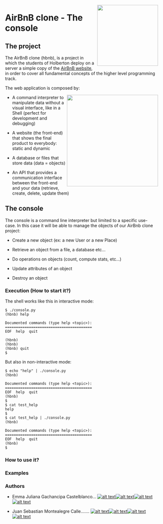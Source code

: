 <p>
<img width="200" src="https://lh4.googleusercontent.com/yUzaviDgzDIq4-ZHp9k0YU5fsz0nOdekNRt1qHgp7Qdlw5BNfe6bETEf5ZWd-Vkn_m57BPx7HcDrwFK41ptLnQLTNipWmTAtiQwZL_8s97Nkzn94xP7XVKb3RnV0fx8QEZoxlkVd" align="right" >
</p>

# AirBnB clone - The console

## The project

The AirBnB clone (hbnb), is a project in which the students of Holberton  deploy on a server a simple copy of the  [AirBnB website](https://intranet.hbtn.io/rltoken/FrRTcvuF5L9wWDzFE9k01A "AirBnB website"), in order to cover all fundamental concepts of the higher level programming track.

The web application is composed by:
<p>
<img width="300" src="https://s3.amazonaws.com/intranet-projects-files/holbertonschool-higher-level_programming+/268/8-index.png" align="right" >
</p>

-   A command interpreter to manipulate data without a visual interface, like in a Shell (perfect for development and debugging)

-   A website (the front-end) that shows the final product to everybody: static and dynamic

-   A database or files that store data (data = objects)

-   An API that provides a communication interface between the front-end and your data (retrieve, create, delete, update them)

## The console

The console is a command line interpreter but limited to a specific use-case. In this case it will be able to manage the objects of our AirBnb clone  project:

-   Create a new object (ex: a new User or a new Place)

-   Retrieve an object from a file, a database etc…

-   Do operations on objects (count, compute stats, etc…)

-   Update attributes of an object

-   Destroy an object                                                                                

### Execution (How to start it?)
The shell works like this in interactive mode:
```
$ ./console.py
(hbnb) help

Documented commands (type help <topic>):
========================================
EOF  help  quit

(hbnb) 
(hbnb) 
(hbnb) quit
$

```

But also in non-interactive mode:
```
$ echo "help" | ./console.py
(hbnb)

Documented commands (type help <topic>):
========================================
EOF  help  quit
(hbnb) 
$
$ cat test_help
help
$
$ cat test_help | ./console.py
(hbnb)

Documented commands (type help <topic>):
========================================
EOF  help  quit
(hbnb) 
$
```
### How to use it?
### Examples
### Authors

-   Emma Juliana Gachancipa Castelblanco...
[![alt text][1.1]][1][![alt text][2.1]][2][![alt text][3.1]][3][![alt text][4.1]][4]

-   Juan Sebastian Montealegre Calle.......
[![alt text][1.1]][5][![alt text][2.1]][6][![alt text][3.1]][7][![alt text][8.1]][8]

[1.1]: http://i.imgur.com/tXSoThF.png (twitter icon with padding)
[2.1]: http://i.imgur.com/P3YfQoD.png (facebook icon with padding)
[3.1]: http://i.imgur.com/0o48UoR.png (github icon with padding)
[4.1]: https://i.imgur.com/TJRr1iY.png (linkedin)
[5.1]: http://i.imgur.com/tXSoThF.png (twitter icon with padding)
[6.1]: http://i.imgur.com/P3YfQoD.png (facebook icon with padding)
[7.1]: http://i.imgur.com/0o48UoR.png (github icon with padding)
[8.1]: https://i.imgur.com/TJRr1iY.png (linkedin)

[1]: http://www.twitter.com/julgachancipa
[2]: http://www.facebook.com/emmajuliana.gachancipa
[3]: https://plus.google.com/+CarlSednaoui
[4]: https://www.linkedin.com/in/emma-juliana-gachancipa-castelblanco-4b3667188
[5]: https://twitter.com/JSebastianCalle
[6]: https://www.facebook.com/juansebastian.calle
[7]: http://www.github.com/carlsednaoui
[8]: https://www.linkedin.com/in/juan-sebastián-montealegre-calle-3057155b
